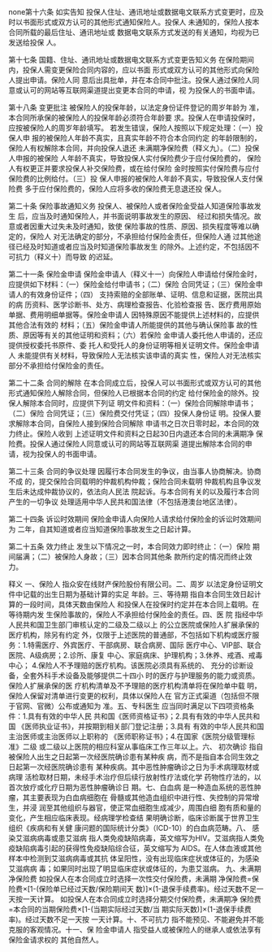 none第⼗六条 如实告知 投保⼈住址、通讯地址或数据电⽂联系⽅式变更时，应及 时以书⾯形式或双⽅认可的其他形式通知保险⼈。投保⼈ 未通知的，保险⼈按本合同所载的最后住址、通讯地址或 数据电⽂联系⽅式发送的有关通知，均视为已发送给投保 ⼈。

第⼗七条 国籍、住址、通讯地址或数据电⽂联系⽅式变更告知义务 在保险期间内，投保⼈需变更保险合同内容的，应以书⾯ 形式或双⽅认可的其他形式向保险⼈提出申请。保险⼈同 意后出具批单，并在本合同中批注。投保⼈通过保险⼈同 意或认可的⽹站等互联⽹渠道提出变更本合同的申请，视 为投保⼈的书⾯申请。

第⼗⼋条 变更批注 被保险⼈的投保年龄，以法定身份证件登记的周岁年龄为 准，本合同所承保的被保险⼈的投保年龄必须符合年龄要 求。投保⼈在申请投保时，应按被保险⼈的周岁年龄填写。 若发⽣错误，保险⼈按照以下规定处理：（⼀）投保⼈申 报的被保险⼈年龄不真实，且真实年龄不符合本合同约定 的年龄限制的，保险⼈有权解除本合同，并向投保⼈退还 未满期净保险费（释义九）。（⼆）投保⼈申报的被保险 ⼈年龄不真实，导致投保⼈实付保险费少于应付保险费的， 保险⼈有权更正并要求投保⼈补交保险费，或在给付保险 ⾦时按照实付保险费与应付保险费的⽐例给付。（三）投 保⼈申报的被保险⼈年龄不真实，导致投保⼈⽀付保险费 多于应付保险费的，保险⼈应将多收的保险费⽆息退还投 保⼈。

第⼆⼗条 保险事故通知义务 投保⼈、被保险⼈或者保险⾦受益⼈知道保险事故发⽣ 后，应当及时通知保险⼈，并书⾯说明事故发⽣的原因、 经过和损失情况。故意或者因重⼤过失未及时通知，致使 保险事故的性质、原因、损失程度等难以确定的，保险⼈ 对⽆法确定的部分，不承担给付保险⾦责任，但保险⼈通 过其他途径已经及时知道或者应当及时知道保险事故发⽣ 的除外。上述约定，不包括因不可抗⼒（释义⼗）⽽导致 的迟延。

第⼆⼗⼀条 保险⾦申请 保险⾦申请⼈（释义⼗⼀）向保险⼈申请给付保险⾦时， 应提供如下材料：（⼀）保险⾦给付申请书；（⼆）保险 合同凭证；（三）保险⾦申请⼈的有效身份证件；（四） ⽀持索赔的全部账单、证明、信息和证据，医院出具的病 历资料、医学诊断书、处⽅、病理检查报告、化验检查报 告、医疗费⽤原始单据、费⽤明细单据等。保险⾦申请⼈ 因特殊原因不能提供上述材料的，应提供其他合法有效的 材料；（五）保险⾦申请⼈所能提供的其他与确认保险事 故的性质、原因等有关的其他证明和资料；（六）若保险 ⾦申请⼈委托他⼈申请的，还应提供授权委托书原件、委 托⼈和受托⼈的身份证明等相关证明⽂件。保险⾦申请⼈ 未能提供有关材料，导致保险⼈⽆法核实该申请的真实 性，保险⼈对⽆法核实部分不承担给付保险⾦的责任。

第⼆⼗⼆条 合同的解除 在本合同成⽴后，投保⼈可以书⾯形式或双⽅认可的其他 形式通知保险⼈解除合同，但保险⼈已根据本合同的约定 给付保险⾦的除外。投保⼈解除本合同时，应提供下列证 明⽂件和资料：（⼀）保险合同解除申请书；（⼆）保险 合同凭证；（三）保险费交付凭证；（四）投保⼈身份证 明。投保⼈要求解除本合同，⾃保险⼈接到保险合同解除 申请书之⽇次⽇零时起，本合同的效⼒终⽌。保险⼈收到 上述证明⽂件和资料之⽇起30⽇内退还本合同的未满期净 保险费。投保⼈通过保险⼈同意或认可的⽹站等互联⽹渠 道提出解除本合同的申请，视为投保⼈的书⾯申请。

第⼆⼗三条 合同的争议处理 因履⾏本合同发⽣的争议，由当事⼈协商解决。协商不成 的，提交保险合同载明的仲裁机构仲裁；保险合同未载明 仲裁机构且争议发⽣后未达成仲裁协议的，依法向⼈⺠法 院起诉。与本合同有关的以及履⾏本合同产⽣的⼀切争议 处理适⽤中华⼈⺠共和国法律（不包括港澳台地区法律）。

第⼆⼗四条 诉讼时效期间 保险⾦申请⼈向保险⼈请求给付保险⾦的诉讼时效期间为 ⼆年，⾃其知道或者应当知道保险事故发⽣之⽇起计算。

第⼆⼗五条 效⼒终⽌ 发⽣以下情况之⼀时，本合同效⼒即时终⽌：（⼀）保险 期间届满；（⼆）被保险⼈身故；（三）因本合同其他条 款所约定的情况⽽终⽌效⼒。

释义 一、保险⼈ 指众安在线财产保险股份有限公司。二、周岁 以法定身份证明⽂件中记载的出⽣⽇期为基础计算的实⾜ 年龄。三、等待期 指⾃本合同⽣效⽇起计算的⼀段时间，具体天数由保险⼈ 和投保⼈在投保时约定并在本合同上载明。在等待期内发 ⽣保险事故的，保险⼈不承担给付保险⾦的责任。四、医 院 指经中华⼈⺠共和国卫⽣部⻔审核认定的⼆级及⼆级以上 的公⽴医院或保险⼈扩展承保的医疗机构，除另有约定 外，仅限于上述医院的普通部，不包括如下机构或医疗服 务：1.特需医疗、外宾医疗、⼲部病房、联合病房、国际 医疗中⼼、VIP部、联合医院、A级病房；2.诊所、康复 中⼼、家庭病床、护理机构；3.休养、戒酒、戒毒中⼼； 4.保险⼈不予理赔的医疗机构。该医院必须具有系统的、 充分的诊断设备，全套外科⼿术设备及能够提供⼆⼗四⼩ 时的医疗与护理服务的能⼒或资质。保险⼈扩展承保的医 疗机构清单及不予理赔的医疗机构清单将在保险单中载 明，保险⼈保留对清单进⾏变更的权利，具体以保险⼈在 官⽅正式渠道（包括但不限于官⽹、官微）公布或通知为 准。五、专科医⽣ 应当同时满⾜以下四项资格条件：1.具有有效的中华⼈⺠ 共和国《医师资格证书》；2.具有有效的中华⼈⺠共和国 《医师执业证书》，并按期到相关部⻔登记注册；3.具有 有效的中华⼈⺠共和国主治医师或主治医师以上职称的 《医师职称证书》；4.在国家《医院分级管理标准》⼆级 或⼆级以上医院的相应科室从事临床⼯作三年以上。六、 初次确诊 指⾃被保险⼈出⽣之⽇起第⼀次经医院确诊患有某种疾 病，⽽不是指⾃本合同⽣效之⽇起第⼀次经医院确诊患有 某种疾病。其中恶性肿瘤确诊之⽇为⼿术病理取材或病理 活检取材⽇期，未经⼿术治疗但后续⾏放射性疗法或化学 药物性疗法的，以⾸次放疗或化疗⽇期为恶性肿瘤确诊⽇ 期。七、⽩⾎病 是⼀种造⾎系统的恶性肿瘤，其主要表现为⽩⾎病细胞在 ⻣髓或其他造⾎组织中进⾏性、失控制的异常增⽣，并浸 润⾄其他组织与器官，使正常⾎细胞⽣成减少，周围⽩细 胞有质和量的变化，产⽣相应临床表现。经病理学检查结 果明确诊断，临床诊断属于世界卫⽣组织《疾病和有关健 康问题的国际统计分类》（ICD-10）的⽩⾎病范畴。⼋、 感染艾滋病病毒或患艾滋病 指⼈类免疫缺陷病毒，英⽂缩写为HIV。艾滋病指⼈类免 疫缺陷病毒引起的获得性免疫缺陷综合征，英⽂缩写为 AIDS。在⼈体⾎液或其他样本中检测到艾滋病病毒或其抗 体呈阳性，没有出现临床症状或体征的，为感染艾滋病病 毒；如果同时出现了明显临床症状或体征的，为患艾滋病。 九、未满期净保险费 如投保⼈在本合同成⽴时选择⼀次性交付保险费，未满期 净保险费=保险费×[1-(保险单已经过天数/保险期间天 数)]×(1-退保⼿续费率)。经过天数不⾜⼀天按⼀天计算。 如投保⼈在本合同成⽴时选择分期交付保险费，未满期净 保险费=本合同的当期保险费×[1-(当期实际经过天数/当 期实际天数)]×(1-退保⼿续费率)。经过天数不⾜⼀天按 ⼀天计算。⼗、不可抗⼒ 指不能预⻅、不能避免并不能克服的客观情况。⼗⼀、保 险⾦申请⼈ 指受益⼈或被保险⼈的继承⼈或依法享有保险⾦请求权的 其他⾃然⼈。
